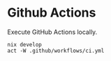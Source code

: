 # Github Actions

Execute GitHub Actions locally.

```console
nix develop
act -W .github/workflows/ci.yml
```